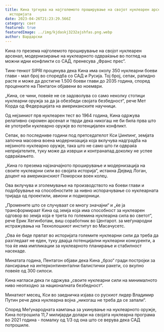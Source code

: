 ```yaml
---
title: Кина тргнува на најголемото проширување на својот нуклеарен арсенал во
  историјата
date: 2023-04-26T21:23:29.566Z
category: свет
featured: true
featuredImage: ../img/kjdaskj3232ajshfas.png.webp
author: Вардарски
---
```


Кина го презема најголемото проширување на својот нуклеарен арсенал, модернизирање на нуклеарното одвраќање во поглед на можни идни конфликти со САД, пренесува „Франс прес“.

Тинк-тенкот SIPRI проценува дека Кина има околу 350 нуклеарни боеви глави - мал број во споредба со САД и Русија. Тој број, сепак, рапидно расте и може да достигне 1.500 боеви глави до 2035 година, според проценките на Пентагон објавени во ноември.

„Кина, се чини, повеќе не се задоволува со само неколку стотици нуклеарни оружја за да ја обезбеди својата безбедност“, рече Мет Корда од Федерацијата на американските научници.

Од нејзиниот прв нуклеарен тест во 1964 година, Кина одржува релативно скромен арсенал и тврди дека никогаш не би била прва што ќе употреби нуклеарно оружје во потенцијален конфликт.

Сепак, во последниве години под претседателот Кси Џинпинг, земјата започна масовна воена модернизација која вклучува надградба на нејзиното нуклеарно оружје, така што не само што ги одвраќа непријателите, туку може да изврши и контранапад доколку не успее одвраќањето.

„Кина го презема најзначајното проширување и модернизација на своите нуклеарни сили во својата историја“, истакна Дејвид Логан, доцент на американскиот Поморски воен колеџ.

Ова вклучува и зголемување на производството на боеви глави и подобрување на способностите за нивно испорачување со нуклеарната тријада од проектили, авиони и подморници.

„Промените што се случуваат се многу значајни“ и „ќе ја трансформираат Кина од земја која има способност за нуклеарен одговор во земја која е трета по големина нуклеарна сила во светот“, рече Ерик Хегинботам, виш соработник во Центарот. за меѓународни истражувања на Технолошкиот институт во Масачусетс.

„Ова ќе биде првпат во историјата големите нуклеарни сили да треба да разгледаат не еден, туку двајца потенцијални нуклеарни конкуренти, а тоа ќе има импликации за нуклеарното планирање и стабилност насекаде.

Минатата година, Пентагон објави дека Кина „брзо“ гради постројки за лансирање на интерконтинентални балистички ракети, со вкупно повеќе од 300 силоси.

Кина нагласи дека ги одржува „своите нуклеарни сили на минималното ниво неопходно за националната безбедност“.

Минатиот месец, Кси во заедничка изјава со рускиот лидер Владимир Путин рече дека нуклеарна војна „никогаш не треба да се запали“.

Според Меѓународната кампања за укинување на нуклеарното оружје, Кина потрошила 11,7 милијарди долари на својата нуклеарна програма во 2021 година - помалку од 1/3 од она што се верува дека САД потрошиле.
